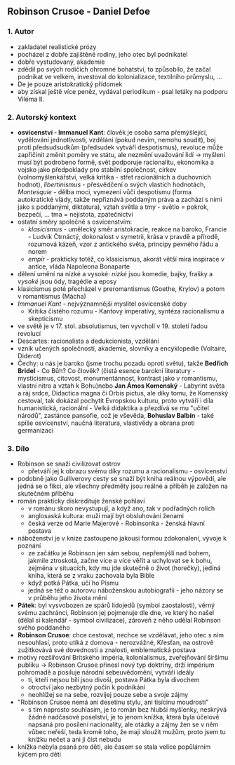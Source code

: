 ## Robinson Crusoe - Daniel Defoe

### 1. Autor

- zakladatel realistické prózy
- pocházel z dobře zajištěné rodiny, jeho otec byl podnikatel
- dobře vystudovaný, akademie
- zdědil po svých rodičích ohromné bohatství, to způsobilo, že začal podnikat ve velkém, investoval do kolonializace, textilního průmyslu, ...
- De je pouze aristokratický přídomek
- aby získal ještě více peněz, vydával periodikum - psal letáky na podporu Viléma II.

### 2. Autorský kontext

- **osvícenství - Immanuel Kant**: člověk je osoba sama přemýšlející, vydělování jednotlivosti, vzdělání (pokud nevím, nemohu soudit), boj proti předsudsudkům (předsudek vytváří despotismus), revoluce může zapříčinit změnit poměry ve státu, ale nezmění uvažování lidí $\rightarrow$ myšlení musí být podrobeno formě, svět podporuje racionalitu, ekonomika a vojsko jako předpoklady pro stabilní společnost, církev (volnomyšlenkářství, velká kritika - střet racionálních a duchovních hodnot), *libertinismus* - přesvědčení o svých vlastích hodnotách, *Montesquie* - dělba moci, vymezení vůči despotismu (forma autokratické vlády, takže nepřiznává poddaným práva a zachází s nimi jako s poddanými, diktatura), vztah světla a tmy - světlo = pokrok, bezpečí, ... tma = nejistota, zpátečnictví
- ostatní směry společně s osvícenstvím: 
	- *klasicismus* - umělecký směr aristokracie, reakce na baroko, Francie - Ludvík Čtrnáctý, dokonalost v symetrii, krása v pravdě a přírodě, rozumová kázeň, vzor z antického světa, principy pevného řádu a norem
	- *empír* - prakticky totéž, co klasicismus, akorát větší míra inspirace v antice, vláda Napoleona Bonaparte
- dělení umění na nízké a vysoké: *nízké* jsou komedie, bajky, frašky a *vysoké* jsou ódy, tragédie a eposy
- klasicismus poté přecházel v preromantismus (Goethe, Krylov) a potom v romantismus (Mácha)
- *Immanuel Kant* - nejvýznamnější myslitel osvícenské doby
	- Kritika čistého rozumu - Kantovy imperativy, syntéza racionalismu a skepticismu
- ve světě je v 17. stol. absolutismus, ten vyvcholí v 19. století řadou revolucí
- Descartes: racionalista a dedukcionista, vzdělání
- vznik učených společností, akademie, slovníky a encyklopedie (Voltaire, Diderot)
- Čechy: u nás je baroko (jsme trochu pozadu oproti světu), takže **Bedřich Bridel** - Co Bůh? Co člověk? (čistá esence barokní literatury - mysticismus, citovost, monumentánnost, kontrast jako v romantismu, vlastní nitro a vztah k Bohu)nebo **Jan Ámos Komenský** - Labyrint světa a ráj srdce, Didactica magna či Orbis pictus, ale díky tomu, že Komenský cestoval, tak dokázal pochytit Evropskou kulturu, proto vytváří i díla humanistická, racionální - Velká didaktika a přezdívá se mu "učitel národů", zastánce pansofie, což je vševěda, **Bohuslav Balbín** - také spíše osvícenství, naučná literatura, vlastivědy a obrana proti germanizaci 

### 3. Dílo

- Robinson se snaží civilizovat ostrov
	- přetváří jej k obrazu svému díky rozumu a racionalismu - osvícenství
- podobně jako Gulliverovy cesty se snaží být kniha reálnou výpovědí, ale jedná se o fikci, ale všechny předměty jsou reálné a příběh je založen na skutečném příběhu
- román prakticky diskredituje ženské pohlaví
	- v románu skoro nevystupují, a když ano, tak v podřadných rolích
	- anglosaská kultura: muži mají být obsluhováni ženami
	- česká verze od Marie Majerové - Robinsonka - ženská hlavní postava
- náboženství je v knize zastoupeno jakousi formou zdokonalení, vývoje k poznání
	- ze začátku je Robinson jen sám sebou, nepřemýšlí nad bohem, jakmile ztroskotá, začne více a více věřit a uchylovat se k bohu, zejména v situacích, kdy mu jde skutečně o život (horečky), jediná kniha, která se z vraku zachovala byla Bible
	- když potká Pátka, učí ho Písmu
	- jedná se též o autorovu náboženskou autobiografii - jeho názory se v průběhu jeho života mění
- **Pátek**: byl vysvobozen ze spárů lidojedů (symbol zaostalosti), věrný svému zachránci, Robinson jej pojmenuje dle dne, ve který ho našel (dělal si kalendář - symbol civilizace), zároveň z něho udělal Robinson svého poddaného
- **Robinson Crusoe**: chce cestovat, nechce se vzdělávat, jeho otec s ním nesouhlasí, proto utíká z domova - nerozvážné, Křesťan, na ostrově zužitkovává své dovednosti a znalosti, emblematická postava
- motivy rozšiřování Britského impéria, kolonialismus, zveřejňování širšímu publiku $\rightarrow$ Robinson Crusoe přinesl nový typ doktríny, drží impérium pohromadě a posiluje národní sebeuvědomění, vytváří ideály
	- ti, kteří nejsou bílí jsou divoši, postava Pátka byla divochem
	- otroctví jako nezbytný počin k podnikání
	- neohlížej se na sebe, rozvíjej pouze sebe a svoje zájmy
- "Robinson Crusoe nemá ani desetinu stylu, ani tisícinu moudrosti"
	- s tim naprosto souhlasim, je to román bez hlubší myšlenky, neskrývá žádné nadčasové poselství, je to jenom knížka, která byla účelově napsaná pro posílení nacionality, ale otázky a zájmy žen se v něm vůbec neřeší, teda kromě toho, že mají sloužit mužům, proto jsem tu knížku nečet a ani ji číst nebudu
- knížka nebyla psaná pro děti, ale časem se stala velice popůlárním kýčem pro děti
